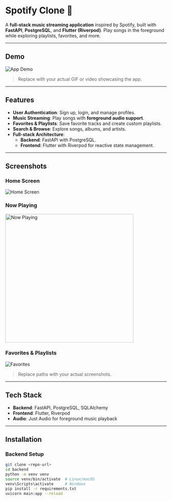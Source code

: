 # Spotify Clone 🎵

A **full-stack music streaming application** inspired by Spotify, built with **FastAPI**, **PostgreSQL**, and **Flutter (Riverpod)**. Play songs in the foreground while exploring playlists, favorites, and more.

---

## Demo

![App Demo](./assets/demo.gif)  
> Replace with your actual GIF or video showcasing the app.

---

## Features

- **User Authentication**: Sign up, login, and manage profiles.
- **Music Streaming**: Play songs with **foreground audio support**.
- **Favorites & Playlists**: Save favorite tracks and create custom playlists.
- **Search & Browse**: Explore songs, albums, and artists.
- **Full-stack Architecture**:
  - **Backend**: FastAPI with PostgreSQL.
  - **Frontend**: Flutter with Riverpod for reactive state management.

---

## Screenshots

### Home Screen
![Home Screen](./assets/home.png)

### Now Playing
<img src="./assets/now_playing.png" alt="Now Playing" width="400"/>

### Favorites & Playlists
![Favorites](./assets/favorites.png)

> Replace paths with your actual screenshots.

---

## Tech Stack

- **Backend**: FastAPI, PostgreSQL, SQLAlchemy
- **Frontend**: Flutter, Riverpod
- **Audio**: Just Audio for foreground music playback

---

## Installation

### Backend Setup

```bash
git clone <repo-url>
cd backend
python -m venv venv
source venv/bin/activate  # Linux/macOS
venv\Scripts\activate     # Windows
pip install -r requirements.txt
uvicorn main:app --reload
